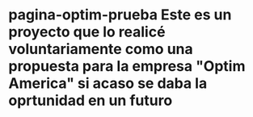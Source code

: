 # pagina-optim-prueba Este es un proyecto que lo realicé voluntariamente como una propuesta para la empresa "Optim America" si acaso se daba la oprtunidad en un futuro
